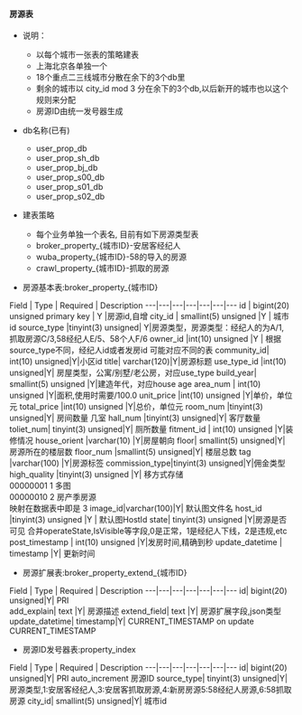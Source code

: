 #### 房源表
* 说明：
	* 以每个城市一张表的策略建表
	* 上海北京各单独一个
	* 18个重点二三线城市分散在余下的3个db里
	* 剩余的城市以 city_id mod 3 分在余下的3个db,以后新开的城市也以这个规则来分配
	* 房源ID由统一发号器生成

* db名称(已有)
    * user\_prop\_db
	* user\_prop\_sh\_db
	* user\_prop\_bj\_db
	* user\_prop\_s00\_db
	* user\_prop\_s01\_db
	* user\_prop\_s02\_db

* 建表策略
   * 每个业务单独一个表名, 目前有如下房源类型表
   *  broker\_property\_{城市ID}-安居客经纪人
   *  wuba\_property\_{城市ID}-58的导入的房源
   *  crawl\_property\_{城市ID}-抓取的房源

* 房源基本表:broker\_property\_{城市ID}

Field | Type | Required | Description
---|---|---|---|---|---|---
id         | bigint(20) unsigned primary key | Y |房源id,自增
city_id    | smallint(5) unsigned             |Y  | 城市id 
source_type |tinyint(3) unsigned| Y|房源类型，房源类型：经纪人的为A/1, 抓取房源C/3,58经纪人E/5、58个人F/6
owner_id |int(10) unsigned |Y | 根据source_type不同，经纪人id或者发房id 可能对应不同的表
community_id| int(10) unsigned|Y|小区id
title| varchar(120)|Y|房源标题
use_type_id |int(10) unsigned|Y| 房屋类型，公寓/别墅/老公房，对应use_type
build_year| smallint(5) unsigned |Y|建造年代，对应house age
area_num | int(10) unsigned |Y|面积,使用时需要/100.0
unit_price |int(10) unsigned |Y|单价，单位元
total_price |int(10) unsigned |Y|总价，单位元
room_num |tinyint(3) unsigned|Y| 房间数量 几室
hall_num |tinyint(3) unsigned|Y| 客厅数量
toliet_num| tinyint(3) unsigned|Y| 厕所数量
fitment_id | int(10) unsigned |Y|装修情况 
house_orient |varchar(10) |Y|房屋朝向 
floor| smallint(5) unsigned|Y|   房源所在的楼层数
floor_num |smallint(5) unsigned|Y|   楼层总数
tag  |varchar(100) |Y|房源标签 
commission_type|tinyint(3) unsigned|Y|佣金类型
high_quality        |tinyint(3) unsigned |Y| 移方式存储<br>00000001    1    多图<br> 00000010    2    房产季房源<br>映射在数据表中即是 3
image_id|varchar(100)|Y|				默认图文件名
host_id	|tinyint(3) unsigned	|Y	|	默认图HostId
state| tinyint(3) unsigned |Y|房源是否可见 合并operateState,IsVisible等字段,0是正常，1是经纪人下线，2是违规,etc
post_timestamp | int(10) unsigned |Y|发房时间,精确到秒
update_datetime  | timestamp  |Y| 更新时间
	
	
* 房源扩展表:broker\_property\_extend\_{城市ID}

Field | Type | Required | Description
---|---|---|---|---|---|---
id|	bigint(20) unsigned|Y|	PRI			
add_explain|	text	|Y|				房源描述
extend_field|	text	|Y|				房源扩展字段,json类型
update_datetime|	timestamp|Y|		CURRENT_TIMESTAMP	on update CURRENT_TIMESTAMP	



* 房源ID发号器表:property_index

Field | Type | Required | Description
---|---|---|---|---|---|---
id|	bigint(20) unsigned|Y|	PRI		auto_increment	房源ID
source_type|	tinyint(3) unsigned|Y|		房源类型,1:安居客经纪人,3:安居客抓取房源,4:新房房源5:58经纪人房源,6:58抓取房源
city_id|	smallint(5) unsigned|Y|	城市id
